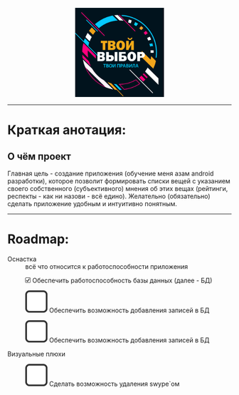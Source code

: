 <p align="center"><img src=".gitimage/logo_frame_text.png" height="200" width="200"></p>

---

<h1>Краткая анотация:</h1>

<h2>О чём проект</h2>

<p>Главная цель - создание приложения (обучение меня азам android разработки), которое позволит 
формировать списки вещей с указанием своего собственного (субъективного) мнения об этих вещах 
(рейтинги, респекты - как ни назови - всё едино). Желательно (обязательно) сделать приложение 
удобным и интуитивно понятным. </p>

***

<h1>Roadmap:</h1>
<dl>
  <dt>Оснастка</dt>
  <dd>всё что относится к работоспособности приложения
    <p><img src=".gitimage/chkbx_checked.png" height="12" width="12"> 
    Обеспечить работоспособность базы данных (далее - БД)</p>
    <p><img src=".gitimage/chkbx_unchecked.png"> Обеспечить возможность добавления записей в БД</p>
    <p><img src=".gitimage/chkbx_unchecked.png"> Обеспечить возможность добавления записей в БД</p>
  </dd>

  <dt>Визуальные плюхи</dt>
  <dd>
    <p><img src=".gitimage/chkbx_unchecked.png"> Сделать возможность удаления swype`ом</p>
  </dd>
</dl>

